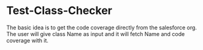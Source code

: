 # Test-Class-Checker
The basic idea is to get the code coverage directly from the salesforce org. The user will give class Name as input and it will fetch Name and code coverage with it.
